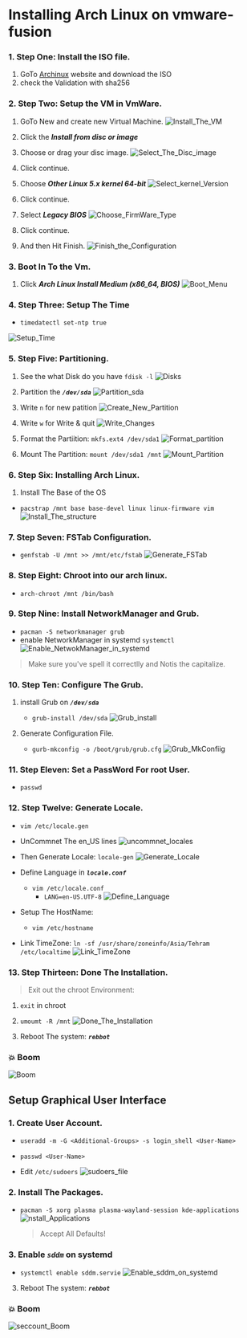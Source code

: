 # Installing Arch Linux on vmware-fusion

### 1. Step One: Install the ISO file.
1. GoTo <a href="https://archlinux.org/">Archinux</a> website and download the ISO
2. check the Validation with sha256

### 2. Step Two: Setup the VM in VmWare.
1. GoTo New and create new Virtual Machine.
![Install_The_VM](/pics/installing_archlinux/installing_archlinux-1.png)

1. Click the <B><i>Install from disc or image</i></B>
2. Choose or drag your disc image.
![Select_The_Disc_image](/pics/installing_archlinux/installing_archlinux-2.png)

1. Click continue.
2. Choose <B><i>Other Linux 5.x kernel 64-bit</i></B>
![Select_kernel_Version](/pics/installing_archlinux/installing_archlinux-3.png)

1. Click continue.
2. Select <B><i>Legacy BIOS</i></B>
![Choose_FirmWare_Type](/pics/installing_archlinux/installing_archlinux-4.png)

1. Click continue.
2. And then Hit Finish.
![Finish_the_Configuration](/pics/installing_archlinux/installing_archlinux-5.png)

### 3. Boot In To the Vm.
1. Click <B><i>Arch Linux Install Medium (x86_64, BIOS)</i></B>
![Boot_Menu](/pics/installing_archlinux/installing_archlinux-6.png)

### 4. Step Three: Setup The Time
- ``` timedatectl set-ntp true ``` 

![Setup_Time](pics/installing_archlinux/installing_archlinux-7.png)

### 5. Step Five: Partitioning.
1. See the what Disk do you have ``` fdisk -l ``` 
![Disks](/pics/installing_archlinux/installing_archlinux-8.png)

2. Partition the <B><i>``` /dev/sda ```</i></B>
![Partition_sda](pics/installing_archlinux/installing_archlinux-9.png)

3. Write ``` n ``` for new patition
![Create_New_Partition](pics/installing_archlinux/installing_archlinux-10.png)

4. Write ``` w ``` for Write & quit
![Write_Changes](pics/installing_archlinux/installing_archlinux-11.png)

5. Format the Partiition: ``` mkfs.ext4 /dev/sda1 ```
![Format_partition](pics/installing_archlinux/installing_archlinux-12.png)

6. Mount The Partition: ``` mount /dev/sda1 /mnt ```
![Mount_Partition](pics/installing_archlinux/installing_archlinux-13.png)


### 6. Step Six: Installing Arch Linux.

1. Install The Base of the OS
- ``` pacstrap /mnt base base-devel linux linux-firmware vim ```
![Install_The_structure](pics/installing_archlinux/installing_archlinux-14.png)

### 7. Step Seven: FSTab Configuration.

- ``` genfstab -U /mnt >> /mnt/etc/fstab ```
![Generate_FSTab](pics/installing_archlinux/installing_archlinux-15.png)

### 8. Step Eight: Chroot into our arch linux.

- ``` arch-chroot /mnt /bin/bash ```

### 9. Step Nine: Install NetworkManager and Grub.

- ``` pacman -S networkmanager grub ```
- enable NetworkManager in systemd ``` systemctl  ```
![Enable_NetwokManager_in_systemd](pics/installing_archlinux/installing_archlinux-17.png)
> Make sure you've spell it correctlly and Notis the capitalize. 

### 10. Step Ten: Configure The Grub.

1. install Grub on <B><i>``` /dev/sda ```</i></B>
    - ``` grub-install /dev/sda ```
    ![Grub_install](pics/installing_archlinux/installing_archlinux-18.png)

2. Generate Configuration File.
    - ``` gurb-mkconfig -o /boot/grub/grub.cfg ```
    ![Grub_MkConfiig](pics/installing_archlinux/installing_archlinux-19.png)


### 11. Step Eleven: Set a PassWord For root User.
- ``` passwd ```

### 12. Step Twelve: Generate Locale.

- ``` vim /etc/locale.gen ```
- UnCommnet The en_US lines
    ![uncommnet_locales](pics/installing_archlinux/installing_archlinux-20.png)

- Then Generate Locale: ``` locale-gen ```
    ![Generate_Locale](pics/installing_archlinux/installing_archlinux-21.png)

- Define Language in <B><i>``` locale.conf ```</i></B>
    - ``` vim /etc/locale.conf ```
        - ``` LANG=en-US.UTF-8 ```
        ![Define_Language](pics/installing_archlinux/installing_archlinux-22.png)

- Setup The HostName: 
    - ``` vim /etc/hostname ```


- Link TimeZone: ``` ln -sf /usr/share/zoneinfo/Asia/Tehram /etc/localtime ```
    ![Link_TimeZone](pics/installing_archlinux/installing_archlinux-23.png)

### 13. Step Thirteen: Done The Installation.

> Exit out the chroot Environment:

1. ``` exit ``` in chroot
2. ``` umoumt -R /mnt ```
![Done_The_Installation](pics/installing_archlinux/installing_archlinux-24.png)


3. Reboot The system: <B><i>``` rebbot ```</i></B>

### 💥 Boom 
![Boom](pics/installing_archlinux/installing_archlinux-25.png)

## Setup Graphical User Interface

### 1. Create User Account.
- ``` useradd -m -G <Additional-Groups> -s login_shell <User-Name> ```
- ``` passwd <User-Name> ```

- Edit ``` /etc/sudoers ```
    ![sudoers_file](pics/installing_archlinux/installing_archlinux-26.png)


### 2. Install The Packages.

- ``` pacman -S xorg plasma plasma-wayland-session kde-applications ```
    ![nstall_Applications](pics/installing_archlinux/installing_archlinux-27.png)
    > Accept All Defaults!

### 3. Enable <B><i>``` sddm ```</i></B> on systemd

- ``` systemctl enable sddm.servie ```
    ![Enable_sddm_on_systemd](pics/installing_archlinux/installing_archlinux-28.png)

3. Reboot The system: <B><i>``` rebbot ```</i></B>

### 💥 Boom 
![seccount_Boom](pics/installing_archlinux/installing_archlinux-29.png)
















